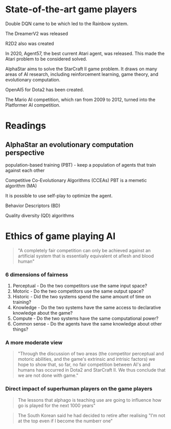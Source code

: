 # State-of-the-art game players
Double DQN came to be which led to the Rainbow system.

The DreamerV2 was released

R2D2 also was created

In 2020, Agent57, the best current Atari agent, was released. This made the Atari problem to be considered solved.

AlphaStar aims to solve the StarCraft II game problem. It draws on many areas of AI research, including reinforcement learning, game theory, and evolutionary computation.

OpenAI5 for Dota2 has been created.

The Mario AI competition, which ran from 2009 to 2012, turned into the Platformer AI competition.

# Readings
## AlphaStar an evolutionary computation perspective
population-based training (PBT) - keep a population of agents that train against each other

Competitive Co-Evolutionary Algorithms (CCEAs)
PBT is a memetic algorithm (MA)

It is possible to use self-play to optimize the agent.

Behavior Descriptors (BD)

Quality diversity (QD) algorithms

# Ethics of game playing AI
> "A completely fair competition can only be achieved against an artificial system that is essentially equivalent ot  aflesh and blood human"

### 6 dimensions of fairness
1. Perceptual - Do the two competitors use the same input space?
2. Motoric - Do the two competitors use the same output space?
3. Historic - Did the two systems spend the same amount of time on training?
4. Knowledge - Do the two systems have the same access to declarative knowledge about the game?
5. Compute - Do the two systems have the same computational power?
6. Common sense - Do the agents have the same knowledge about other things?

### A more moderate view
> "Through the discussion of two areas (the competitor perceptual and motoric abilities, and the game's extrinsic and intrisic factors) we hope to show that, so far, no fair competition between AI's and humans has occurred in Dota2 and StarCraft II. We thus conclude that we are not done with game."

### Direct impact of superhuman players on the game players
> The lessons that alphago is teaching use are going to influence how go is played for the next 1000 years"

> The South Korean said he had decided to retire after realising "I'm not at the top even if I become the numberr one"
